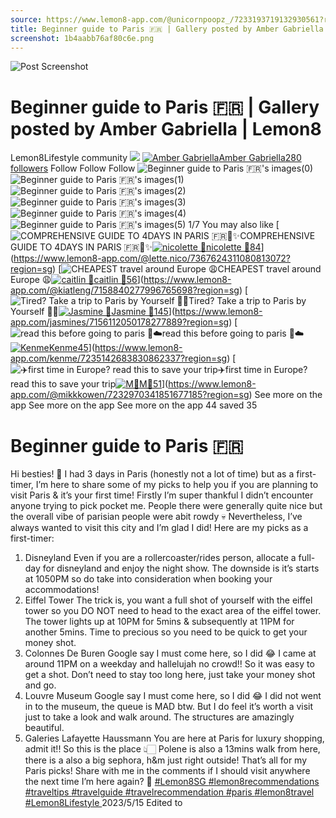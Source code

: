```yaml
---
source: https://www.lemon8-app.com/@unicornpoopz_/7233193719132930561?region=sg
title: Beginner guide to Paris 🇫🇷 | Gallery posted by Amber Gabriella | Lemon8
screenshot: 1b4aabb76af80c6e.png
---
```



![Post Screenshot](1b4aabb76af80c6e.png)
# Beginner guide to Paris 🇫🇷 | Gallery posted by Amber Gabriella | Lemon8
[](https://www.lemon8-app.com/feed/foryou?region=sg)
Lemon8Lifestyle community
[](https://www.lemon8-app.com/search/sug?region=sg)![](https://lemon8.onelink.me/FMQw?pid=website_direct&af_force_dp=false&af_dp=snssdk2657%3A%2F%2Farticle_detail_page%3Fgroup_id%3D7233193719132930561%26pid%3Dwebsite_direct&retargeting=true&ab_version=73512074&af_web_dp=https%3A%2F%2Fplay.google.com%2Fstore%2Fapps%2Fdetails%3Fid%3Dcom.bd.nproject&amp_extra=%7B%22seo_page_id%22%3A%2227992717233041304%22%2C%22traffic_type%22%3A%22website_direct%22%2C%22web_id%22%3A%227481735193197676039%22%2C%22enter_position%22%3A%22smart_banner%22%2C%22enter_page_id%22%3A%227233193719132930561%22%2C%22enter_page_type%22%3A%22article%22%7D)
[![Amber Gabriella](https://p16-lemon8-sign-sg.tiktokcdn.com/user-avatar-alisg/8836124f9079a902592ba933cb9734b1~tplv-sdweummd6v-shrink:120:0:q75.webp?lk3s=66c60501&source=feed_user&x-expires=1744588800&x-signature=2ftcUhC%2FF5UHDGdpM41anTx9IcY%3D)](https://www.lemon8-app.com/@unicornpoopz_?region=sg)[Amber Gabriella280 followers](https://www.lemon8-app.com/@unicornpoopz_?region=sg)
Follow
Follow
Follow
![Beginner guide to Paris 🇫🇷's images\(0\)](https://p16-lemon8-sign-sg.tiktokcdn.com/tos-alisg-v-a3e477-sg/0bb1195b6c2248e19fa397aff12530b5~tplv-sdweummd6v-wap-logo-v1:QHVuaWNvcm5wb29wel8=:1080:0.webp?lk3s=66c60501&source=wap_large_logo_image&x-expires=1744588800&x-signature=QnHq94tHuXSUt477Q1JcnQvMzX0%3D)
![Beginner guide to Paris 🇫🇷's images\(1\)](https://p16-lemon8-sign-sg.tiktokcdn.com/tos-alisg-v-a3e477-sg/aaa4a5901a65439daa3a0dcdf0d18d11~tplv-sdweummd6v-wap-logo-v1:QHVuaWNvcm5wb29wel8=:1080:0.webp?lk3s=66c60501&source=wap_large_logo_image&x-expires=1744588800&x-signature=dr%2BYD%2FSiBDewuJHx7mm7pEstKKs%3D)
![Beginner guide to Paris 🇫🇷's images\(2\)](https://p16-lemon8-sign-sg.tiktokcdn.com/tos-alisg-v-a3e477-sg/7be4999d806a4296b8cfa2396e68dbbf~tplv-sdweummd6v-wap-logo-v1:QHVuaWNvcm5wb29wel8=:1080:0.webp?lk3s=66c60501&source=wap_large_logo_image&x-expires=1744588800&x-signature=mOinCQmx7oVdxjqKfQu%2FJmyyNDU%3D)
![Beginner guide to Paris 🇫🇷's images\(3\)](https://p16-lemon8-sign-sg.tiktokcdn.com/tos-alisg-v-a3e477-sg/6a637779b4ed408597213a5294dc6eb4~tplv-sdweummd6v-wap-logo-v1:QHVuaWNvcm5wb29wel8=:1080:0.webp?lk3s=66c60501&source=wap_large_logo_image&x-expires=1744588800&x-signature=TybV41dKwYC0S%2BOHOD6LCfOInEY%3D)
![Beginner guide to Paris 🇫🇷's images\(4\)](https://p16-lemon8-sign-sg.tiktokcdn.com/tos-alisg-v-a3e477-sg/b2296ddb670242a390861af14af8c39c~tplv-sdweummd6v-wap-logo-v1:QHVuaWNvcm5wb29wel8=:1080:0.webp?lk3s=66c60501&source=wap_large_logo_image&x-expires=1744588800&x-signature=2gsHopKRlXIbDYpXIbmQdh0stis%3D)
![Beginner guide to Paris 🇫🇷's images\(5\)](https://p16-lemon8-sign-sg.tiktokcdn.com/tos-alisg-v-a3e477-sg/13bb7a63eb964678b3dc2cbb00c6ff6a~tplv-sdweummd6v-wap-logo-v1:QHVuaWNvcm5wb29wel8=:1080:0.webp?lk3s=66c60501&source=wap_large_logo_image&x-expires=1744588800&x-signature=7yQ2ih1K9xtl6esH0CjFvNsxQPo%3D)
1/7
You may also like
[![COMPREHENSIVE GUIDE TO 4DAYS IN PARIS 🇫🇷🥐✨](https://p16-lemon8-sign-sg.tiktokcdn.com/tos-alisg-v-a3e477-sg/o4eX2A8I2AneL3DQWAAimgAfQTbYQtGRypeGLJ~tplv-sdweummd6v-shrink:640:0:q50.webp?lk3s=66c60501&source=seo_middle_feed_list&x-expires=1773532800&x-signature=G4N0TPgOUFUGaLGjSAeVUmzZhsU%3D)COMPREHENSIVE GUIDE TO 4DAYS IN PARIS 🇫🇷🥐✨[![nicolette 🌿](https://p16-lemon8-sign-sg.tiktokcdn.com/user-avatar-alisg/739e98dfe0ffa105e666db62754bb228~tplv-sdweummd6v-shrink:120:0:q75.jpeg?lk3s=66c60501&source=feed_user&x-expires=1744588800&x-signature=%2B5ugHUWp2w5uuoQHfllbmxTOyrk%3D)nicolette 🌿84](https://www.lemon8-app.com/@lette.nico?region=sg)](https://www.lemon8-app.com/@lette.nico/7367624311080813072?region=sg)
[![CHEAPEST travel around Europe 😩](https://p16-lemon8-sign-sg.tiktokcdn.com/tos-alisg-v-a3e477-sg/60c576d84bfb47489152aaaef05e95c3~tplv-sdweummd6v-shrink:640:0:q50.webp?lk3s=66c60501&source=seo_middle_feed_list&x-expires=1773532800&x-signature=YkgHFH69IIy5wcKIAqaFWEEh5Fs%3D)CHEAPEST travel around Europe 😩[![caitlin 🐙](https://p16-lemon8-sign-sg.tiktokcdn.com/user-avatar-alisg/59533139d2835679f1852473682a10a3~tplv-sdweummd6v-shrink:120:0:q75.jpeg?lk3s=66c60501&source=feed_user&x-expires=1744588800&x-signature=ougrFZ6ROC%2Bzycj4Y5uNFnSNkPU%3D)caitlin 🐙56](https://www.lemon8-app.com/@kiatleng?region=sg)](https://www.lemon8-app.com/@kiatleng/7158840277996765698?region=sg)
[![Tired? Take a trip to Paris by Yourself 🤝🤡](https://p16-lemon8-sign-sg.tiktokcdn.com/tos-alisg-v-a3e477-sg/effe775470a7476eb895bb8253ef25b0~tplv-sdweummd6v-shrink:640:0:q50.webp?lk3s=66c60501&source=seo_middle_feed_list&x-expires=1773532800&x-signature=kpBekWdxIGyEhzqVe2Ai%2BBjl30E%3D)Tired? Take a trip to Paris by Yourself 🤝🤡[![Jasmine 🧿](https://p16-lemon8-sign-sg.tiktokcdn.com/user-avatar-alisg/d76d12d9d0bae28621251f788e864bd5~tplv-sdweummd6v-shrink:120:0:q75.jpeg?lk3s=66c60501&source=feed_user&x-expires=1744588800&x-signature=V8F1HokHjv7WrLNmeghJd%2Bx3nY8%3D)Jasmine 🧿145](https://www.lemon8-app.com/jasmines?region=sg)](https://www.lemon8-app.com/jasmines/7156112050178277889?region=sg)
[![read this before going to paris 🧳☁️](https://p16-lemon8-sign-sg.tiktokcdn.com/tos-alisg-v-a3e477-sg/0887eb1fb43e43939e44f1fc283c2c5b~tplv-sdweummd6v-shrink:640:0:q50.webp?lk3s=66c60501&source=seo_middle_feed_list&x-expires=1773532800&x-signature=9WXUSsZuMooBMuTFh%2FM7Mk0Cgaw%3D)read this before going to paris 🧳☁️[![Kenme](https://p16-lemon8-sign-sg.tiktokcdn.com/user-avatar-alisg/7a07f6e810a49204b195f8c6cfc5bd1a~tplv-sdweummd6v-shrink:120:0:q75.jpeg?lk3s=66c60501&source=feed_user&x-expires=1744588800&x-signature=lOikPn3eelRT5%2FDFAAxLBM95jj0%3D)Kenme45](https://www.lemon8-app.com/kenme?region=sg)](https://www.lemon8-app.com/kenme/7235142683830862337?region=sg)
[![✈️first time in Europe? read this to save your trip](https://p16-lemon8-sign-sg.tiktokcdn.com/tos-alisg-v-a3e477-sg/98495285285e48f7a650e8cfdcf32f6e~tplv-sdweummd6v-shrink:640:0:q50.webp?lk3s=66c60501&source=seo_middle_feed_list&x-expires=1773532800&x-signature=HJgHpxebqgKV7edp579dbqaeHfw%3D)✈️first time in Europe? read this to save your trip[![M🐹](https://p16-lemon8-sign-sg.tiktokcdn.com/user-avatar-alisg/22841b927145faaa47200d610badc62f~tplv-sdweummd6v-shrink:120:0:q75.jpeg?lk3s=66c60501&source=feed_user&x-expires=1744588800&x-signature=agmEW1sci7ATer6HhcTuUIuKcFU%3D)M🐹51](https://www.lemon8-app.com/@mikkkowen?region=sg)](https://www.lemon8-app.com/@mikkkowen/7232970341851677185?region=sg)
See more on the app
See more on the app
See more on the app
44 saved
35
# Beginner guide to Paris 🇫🇷
Hi besties! 🧡
I had 3 days in Paris (honestly not a lot of time) but as a first-timer, I’m here to share some of my picks to help you if you are planning to visit Paris & it’s your first time! 
Firstly I’m super thankful I didn’t encounter anyone trying to pick pocket me. People there were generally quite nice but the overall vibe of parisian people were abit rowdy 💀
Nevertheless, I’ve always wanted to visit this city and I’m glad I did! Here are my picks as a first-timer: 
1. Disneyland 
Even if you are a rollercoaster/rides person, allocate a full-day for disneyland and enjoy the night show. The downside is it’s starts at 1050PM so do take into consideration when booking your accommodations! 
2. Eiffel Tower 
The trick is, you want a full shot of yourself with the eiffel tower so you DO NOT need to head to the exact area of the eiffel tower. The tower lights up at 10PM for 5mins & subsequently at 11PM for another 5mins. Time to precious so you need to be quick to get your money shot. 
3. Colonnes De Buren 
Google say I must come here, so I did 😂 I came at around 11PM on a weekday and hallelujah no crowd!! So it was easy to get a shot. Don’t need to stay too long here, just take your money shot and go. 
4. Louvre Museum 
Google say I must come here, so I did 😂 I did not went in to the museum, the queue is MAD btw. But I do feel it’s worth a visit just to take a look and walk around. The structures are amazingly beautiful. 
5. Galeries Lafayette Haussmann 
You are here at Paris for luxury shopping, admit it!! So this is the place 👆🏻 Polene is also a 13mins walk from here, there is a also a big sephora, h&m just right outside! 
That’s all for my Paris picks! Share with me in the comments if I should visit anywhere the next time I’m here again? 💛
[#Lemon8SG ](https://www.lemon8-app.com/topic/7072348837645451266?region=sg)[#lemon8recommendations ](https://www.lemon8-app.com/topic/7199523191537582085?region=sg)[#traveltips ](https://www.lemon8-app.com/topic/7195794094470250501?region=sg)[#travelguide ](https://www.lemon8-app.com/topic/7086720246836379649?region=sg)[#travelrecommendation ](https://www.lemon8-app.com/topic/7179255932768239621?region=sg)[#paris ](https://www.lemon8-app.com/topic/7199953620581695493?region=sg)[#lemon8travel ](https://www.lemon8-app.com/topic/7198471913272885253?region=sg)[#Lemon8Lifestyle ](https://www.lemon8-app.com/topic/7211408489107767301?region=sg)
2023/5/15 Edited to
#